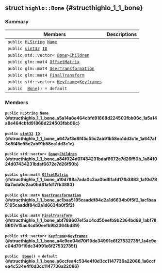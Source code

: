 ## struct `highlo::Bone` {#structhighlo_1_1_bone}

### Summary

 Members                        | Descriptions                                
--------------------------------|---------------------------------------------
`public `[`HLString`](docs-api/api-highlo.md#namespacehighlo_aae9b5b2474b992680f5555779f4bd538_1aae9b5b2474b992680f5555779f4bd538)` `[`Name`](#structhighlo_1_1_bone_a5a14a8e464cbfd91868d224503fbb06c_1a5a14a8e464cbfd91868d224503fbb06c) | 
`public `[`uint32`](#_base_types_8h_a1134b580f8da4de94ca6b1de4d37975e_1a1134b580f8da4de94ca6b1de4d37975e)` `[`ID`](#structhighlo_1_1_bone_a647af3e8f45c55c2ab91b58ea1dd3c1e_1a647af3e8f45c55c2ab91b58ea1dd3c1e) | 
`public std::vector< `[`Bone`](#structhighlo_1_1_bone)` > `[`Children`](#structhighlo_1_1_bone_a84f024d07434231bdaf6672e7d26f50b_1a84f024d07434231bdaf6672e7d26f50b) | 
`public glm::mat4 `[`OffsetMatrix`](#structhighlo_1_1_bone_a10d788a7ada0c2aa0bd81afd17fb3883_1a10d788a7ada0c2aa0bd81afd17fb3883) | 
`public glm::mat4 `[`UserTransformation`](#structhighlo_1_1_bone_ac1baa5195caaddf84d2a1d6634b0f5f2_1ac1baa5195caaddf84d2a1d6634b0f5f2) | 
`public glm::mat4 `[`FinalTransform`](#structhighlo_1_1_bone_abf788607e15ac4cd50eefb9b2364bd89_1abf788607e15ac4cd50eefb9b2364bd89) | 
`public std::vector< `[`Keyframe`](docs-api/api-highlo--Keyframe.md#structhighlo_1_1_keyframe)` > `[`Keyframes`](#structhighlo_1_1_bone_a4c9ee04d70f19de34991e6f27532735f_1a4c9ee04d70f19de34991e6f27532735f) | 
`public  `[`Bone`](#structhighlo_1_1_bone_a6ccfea4c534e4f0d3cc1147736a22086_1a6ccfea4c534e4f0d3cc1147736a22086)`() = default` | 

### Members

#### `public `[`HLString`](docs-api/api-highlo.md#namespacehighlo_aae9b5b2474b992680f5555779f4bd538_1aae9b5b2474b992680f5555779f4bd538)` `[`Name`](#structhighlo_1_1_bone_a5a14a8e464cbfd91868d224503fbb06c_1a5a14a8e464cbfd91868d224503fbb06c) {#structhighlo_1_1_bone_a5a14a8e464cbfd91868d224503fbb06c_1a5a14a8e464cbfd91868d224503fbb06c}

#### `public `[`uint32`](#_base_types_8h_a1134b580f8da4de94ca6b1de4d37975e_1a1134b580f8da4de94ca6b1de4d37975e)` `[`ID`](#structhighlo_1_1_bone_a647af3e8f45c55c2ab91b58ea1dd3c1e_1a647af3e8f45c55c2ab91b58ea1dd3c1e) {#structhighlo_1_1_bone_a647af3e8f45c55c2ab91b58ea1dd3c1e_1a647af3e8f45c55c2ab91b58ea1dd3c1e}

#### `public std::vector< `[`Bone`](#structhighlo_1_1_bone)` > `[`Children`](#structhighlo_1_1_bone_a84f024d07434231bdaf6672e7d26f50b_1a84f024d07434231bdaf6672e7d26f50b) {#structhighlo_1_1_bone_a84f024d07434231bdaf6672e7d26f50b_1a84f024d07434231bdaf6672e7d26f50b}

#### `public glm::mat4 `[`OffsetMatrix`](#structhighlo_1_1_bone_a10d788a7ada0c2aa0bd81afd17fb3883_1a10d788a7ada0c2aa0bd81afd17fb3883) {#structhighlo_1_1_bone_a10d788a7ada0c2aa0bd81afd17fb3883_1a10d788a7ada0c2aa0bd81afd17fb3883}

#### `public glm::mat4 `[`UserTransformation`](#structhighlo_1_1_bone_ac1baa5195caaddf84d2a1d6634b0f5f2_1ac1baa5195caaddf84d2a1d6634b0f5f2) {#structhighlo_1_1_bone_ac1baa5195caaddf84d2a1d6634b0f5f2_1ac1baa5195caaddf84d2a1d6634b0f5f2}

#### `public glm::mat4 `[`FinalTransform`](#structhighlo_1_1_bone_abf788607e15ac4cd50eefb9b2364bd89_1abf788607e15ac4cd50eefb9b2364bd89) {#structhighlo_1_1_bone_abf788607e15ac4cd50eefb9b2364bd89_1abf788607e15ac4cd50eefb9b2364bd89}

#### `public std::vector< `[`Keyframe`](docs-api/api-highlo--Keyframe.md#structhighlo_1_1_keyframe)` > `[`Keyframes`](#structhighlo_1_1_bone_a4c9ee04d70f19de34991e6f27532735f_1a4c9ee04d70f19de34991e6f27532735f) {#structhighlo_1_1_bone_a4c9ee04d70f19de34991e6f27532735f_1a4c9ee04d70f19de34991e6f27532735f}

#### `public  `[`Bone`](#structhighlo_1_1_bone_a6ccfea4c534e4f0d3cc1147736a22086_1a6ccfea4c534e4f0d3cc1147736a22086)`() = default` {#structhighlo_1_1_bone_a6ccfea4c534e4f0d3cc1147736a22086_1a6ccfea4c534e4f0d3cc1147736a22086}

